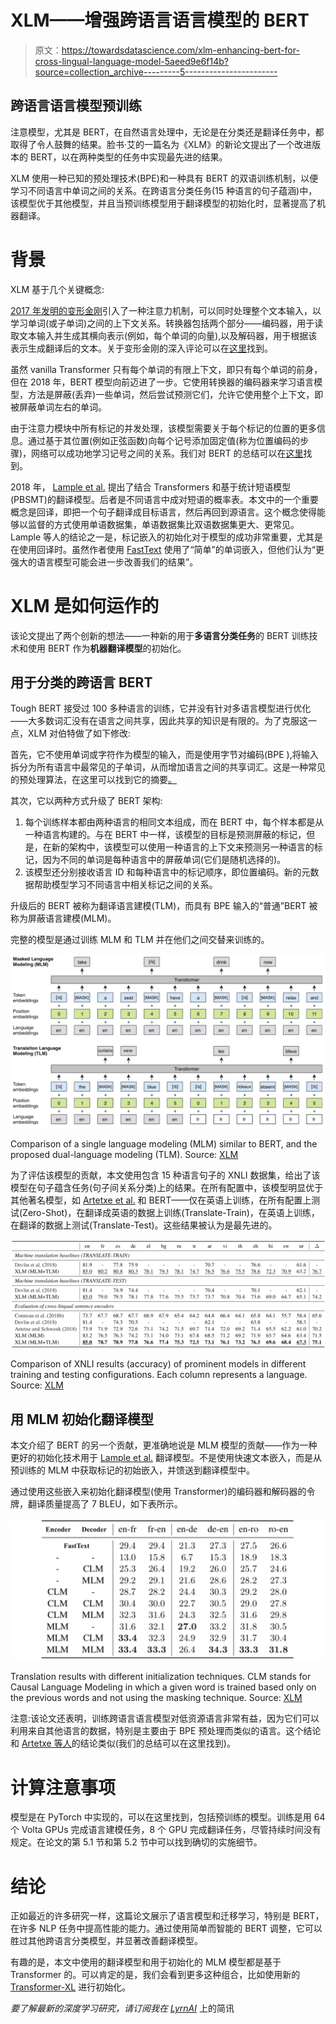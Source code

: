 # XLM——增强跨语言语言模型的 BERT

> 原文：<https://towardsdatascience.com/xlm-enhancing-bert-for-cross-lingual-language-model-5aeed9e6f14b?source=collection_archive---------5----------------------->

## 跨语言语言模型预训练

注意模型，尤其是 BERT，在自然语言处理中，无论是在分类还是翻译任务中，都取得了令人鼓舞的结果。脸书·艾的一篇名为《XLM》的新论文提出了一个改进版本的 BERT，以在两种类型的任务中实现最先进的结果。

XLM 使用一种已知的预处理技术(BPE)和一种具有 BERT 的双语训练机制，以便学习不同语言中单词之间的关系。在跨语言分类任务(15 种语言的句子蕴涵)中，该模型优于其他模型，并且当预训练模型用于翻译模型的初始化时，显著提高了机器翻译。

# 背景

XLM 基于几个关键概念:

[2017 年发明的变形金刚](https://arxiv.org/abs/1706.03762)引入了一种注意力机制，可以同时处理整个文本输入，以学习单词(或子单词)之间的上下文关系。转换器包括两个部分——编码器，用于读取文本输入并生成其横向表示(例如，每个单词的向量),以及解码器，用于根据该表示生成翻译后的文本。关于变形金刚的深入评论可以在[这里](https://jalammar.github.io/illustrated-transformer/)找到。

虽然 vanilla Transformer 只有每个单词的有限上下文，即只有每个单词的前身，但在 2018 年，BERT 模型向前迈进了一步。它使用转换器的编码器来学习语言模型，方法是屏蔽(丢弃)一些单词，然后尝试预测它们，允许它使用整个上下文，即被屏蔽单词左右的单词。

由于注意力模块中所有标记的并发处理，该模型需要关于每个标记的位置的更多信息。通过基于其位置(例如正弦函数)向每个记号添加固定值(称为位置编码的步骤)，网络可以成功地学习记号之间的关系。我们对 BERT 的总结可以在[这里](https://www.lyrn.ai/2018/11/07/explained-bert-state-of-the-art-language-model-for-nlp/)找到。

2018 年， [Lample et al.](https://arxiv.org/abs/1804.07755) 提出了结合 Transformers 和基于统计短语模型(PBSMT)的翻译模型。后者是不同语言中成对短语的概率表。本文中的一个重要概念是回译，即把一个句子翻译成目标语言，然后再回到源语言。这个概念使得能够以监督的方式使用单语数据集，单语数据集比双语数据集更大、更常见。Lample 等人的结论之一是，标记嵌入的初始化对于模型的成功非常重要，尤其是在使用回译时。虽然作者使用 [FastText](https://github.com/facebookresearch/fastText) 使用了“简单”的单词嵌入，但他们认为“更强大的语言模型可能会进一步改善我们的结果”。

# XLM 是如何运作的

该论文提出了两个创新的想法——一种新的用于**多语言分类任务**的 BERT 训练技术和使用 BERT 作为**机器翻译模型**的初始化。

## 用于分类的跨语言 BERT

Tough BERT 接受过 100 多种语言的训练，它并没有针对多语言模型进行优化——大多数词汇没有在语言之间共享，因此共享的知识是有限的。为了克服这一点，XLM 对伯特做了如下修改:

首先，它不使用单词或字符作为模型的输入，而是使用字节对编码(BPE ),将输入拆分为所有语言中最常见的子单词，从而增加语言之间的共享词汇。这是一种常见的预处理算法，在这里可以找到它的摘要[。](https://www.lyrn.ai/2019/01/06/massively-multilingual-sentence-embeddings-for-zero-shot-transfer/#appendix-a-bpe)

其次，它以两种方式升级了 BERT 架构:

1.  每个训练样本都由两种语言的相同文本组成，而在 BERT 中，每个样本都是从一种语言构建的。与在 BERT 中一样，该模型的目标是预测屏蔽的标记，但是，在新的架构中，该模型可以使用一种语言的上下文来预测另一种语言的标记，因为不同的单词是每种语言中的屏蔽单词(它们是随机选择的)。
2.  该模型还分别接收语言 ID 和每种语言中的标记顺序，即位置编码。新的元数据帮助模型学习不同语言中相关标记之间的关系。

升级后的 BERT 被称为翻译语言建模(TLM)，而具有 BPE 输入的“普通”BERT 被称为屏蔽语言建模(MLM)。

完整的模型是通过训练 MLM 和 TLM 并在他们之间交替来训练的。

![](img/de06d343288466fed4a20f0250dde9fe.png)

Comparison of a single language modeling (MLM) similar to BERT, and the proposed dual-language modeling (TLM). Source: [XLM](https://arxiv.org/abs/1901.07291)

为了评估该模型的贡献，本文使用包含 15 种语言句子的 XNLI 数据集，给出了该模型在句子蕴含任务(句子间关系分类)上的结果。在所有配置中，该模型明显优于其他著名模型，如 [Artetxe et al.](https://www.lyrn.ai/2019/01/06/massively-multilingual-sentence-embeddings-for-zero-shot-transfer/) 和 BERT——仅在英语上训练，在所有配置上测试(Zero-Shot)，在翻译成英语的数据上训练(Translate-Train)，在英语上训练，在翻译的数据上测试(Translate-Test)。这些结果被认为是最先进的。

![](img/a11a9054a38be7117bf0bd130fc0871e.png)

Comparison of XNLI results (accuracy) of prominent models in different training and testing configurations. Each column represents a language. Source: [XLM](https://arxiv.org/abs/1901.07291)

## 用 MLM 初始化翻译模型

本文介绍了 BERT 的另一个贡献，更准确地说是 MLM 模型的贡献——作为一种更好的初始化技术用于 [Lample et al.](https://arxiv.org/abs/1804.07755) 翻译模型。不是使用快速文本嵌入，而是从预训练的 MLM 中获取标记的初始嵌入，并馈送到翻译模型中。

通过使用这些嵌入来初始化翻译模型(使用 Transformer)的编码器和解码器的令牌，翻译质量提高了 7 BLEU，如下表所示。

![](img/2738c89aa81926d639072797617a42f7.png)

Translation results with different initialization techniques. CLM stands for Causal Language Modeling in which a given word is trained based only on the previous words and not using the masking technique. Source: [XLM](https://arxiv.org/abs/1901.07291)

注意:该论文还表明，训练跨语言语言模型对低资源语言非常有益，因为它们可以利用来自其他语言的数据，特别是主要由于 BPE 预处理而类似的语言。这个结论和 [Artetxe 等人](https://arxiv.org/abs/1812.10464)的结论类似(我们的总结可以在这里找到)。

# 计算注意事项

模型是在 PyTorch 中实现的，可以在这里找到，包括预训练的模型。训练是用 64 个 Volta GPUs 完成语言建模任务，8 个 GPU 完成翻译任务，尽管持续时间没有规定。在论文的第 5.1 节和第 5.2 节中可以找到确切的实施细节。

# 结论

正如最近的许多研究一样，这篇论文展示了语言模型和迁移学习，特别是 BERT，在许多 NLP 任务中提高性能的能力。通过使用简单而智能的 BERT 调整，它可以胜过其他跨语言分类模型，并显著改善翻译模型。

有趣的是，本文中使用的翻译模型和用于初始化的 MLM 模型都是基于 Transformer 的。可以肯定的是，我们会看到更多这种组合，比如使用新的 [Transformer-XL](https://www.lyrn.ai/2019/01/16/transformer-xl-sota-language-model/) 进行初始化。

*要了解最新的深度学习研究，请订阅我在* [*LyrnAI*](https://www.lyrn.ai) 上的简讯
